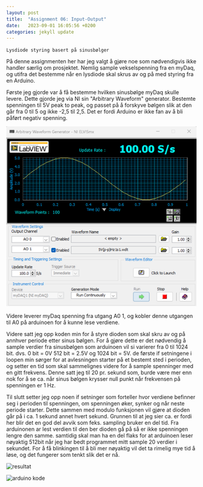 ```yaml
---
layout: post
title:  "Assignment 06: Input-Output"
date:   2023-09-01 16:05:56 +0200
categories: jekyll update
---
```


`Lysdiode styring basert på sinusbølger`

På denne assignmenten her har jeg valgt å gjøre noe som nødvendigvis ikke handler særlig om prosjektet. Nemlig sample vekselspenning fra en myDaq, og utifra det bestemme når en lysdiode skal skrus av og på med styring fra en Arduino. 

Første jeg gjorde var å få bestemme hvilken sinusbølge myDaq skulle levere. Dette gjorde jeg via NI sin "Arbitrary Waveform" generator. Bestemte spenningen til 5V peak to peak, og passet på å forskyve bølgen slik at den går fra 0 til 5 og ikke -2,5 til 2,5. Det er fordi Arduino er ikke fan av å bli påført negativ spenning. 

![Bølge gen](https://github.com/Kramer-MADI/ADA525/blob/gh-pages/assets/bolge-gen.png?raw=true)

Videre leverer myDaq spenning fra utgang A0 1, og kobler denne utgangen til A0 på arduinoen for å kunne lese verdiene. 

Videre satt jeg opp koden min for å styre dioden som skal skru av og på annhver periode etter sinus bølgen. For å gjøre dette er det nødvendig å sample verdier fra sinusbølgen som arduinoen vil si varierer fra 0 til 1024 bit. dvs. 0 bit = 0V 512 bit = 2.5V og 1024 bit = 5V. de første if setningene i loopen min sørger for at avlesningen starter på et bestemt sted i perioden, og setter en tid som skal sammelignes videre for å sample spenninger med en gitt frekvens. Denne satt jeg til 20 pr. sekund som, burde være mer enn nok for å se ca. når sinus bølgen krysser null punkt når frekvensen på spenningen er 1 Hz.

Til slutt setter jeg opp noen if setninger som forteller hvor verdiene befinner seg i perioden til spenningen, om spenningen øker, synker og når neste periode starter. Dette sammen med modulo funksjonen vil gjøre at dioden går på i ca. 1 sekund annet hvert sekund. Grunnen til at jeg sier ca. er fordi her blir det en god del avvik som feks. sampling bruker en del tid. Fra arduinonen ar lest verdien til den ber dioden gå på så er ikke spenningen lengre den samme. samtidig skal man ha en del flaks for at arduinoen leser nøyaktig 512bit når jeg har bedt programmet mitt sample 20 verdier i sekundet. For å få blinkingen til å bli mer nøyaktig vil det ta rimelig mye tid å løse, og det fungerer som tenkt slik det er nå.

![resultat](https://github.com/Kramer-MADI/ADA525/blob/gh-pages/assets/diode-resultat.gif?raw=true)

![arduino kode](https://raw.githubusercontent.com/Kramer-MADI/ADA525/gh-pages/assets/diode_styrt_av_sineWave.ino)
